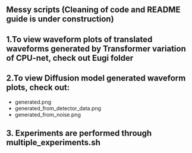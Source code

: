 ## Messy scripts (Cleaning of code and README guide is under construction)

## 1.To view waveform plots of translated waveforms generated by Transformer variation of CPU-net, check out Eugi folder

## 2.To view Diffusion model generated waveform plots, check out:
- generated.png
- generated_from_detector_data.png
- generated_from_noise.png

## 3. Experiments are performed through multiple_experiments.sh
